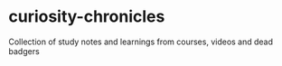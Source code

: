 # curiosity-chronicles
Collection of study notes and learnings from courses, videos and dead badgers
